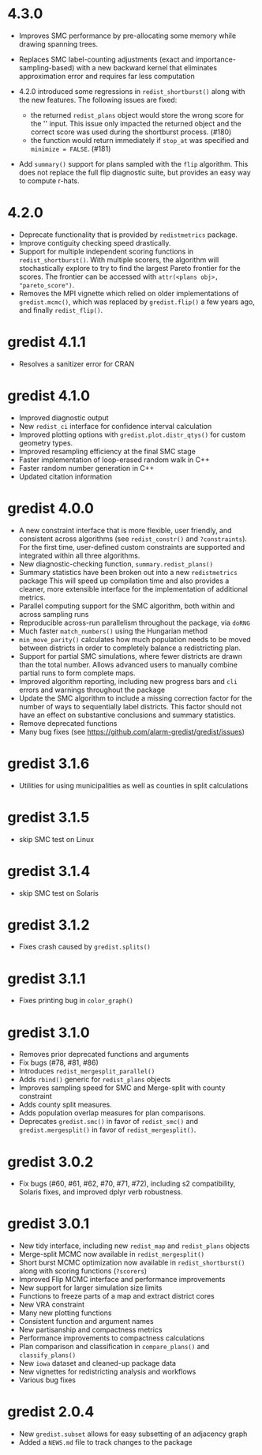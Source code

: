 # 4.3.0
* Improves SMC performance by pre-allocating some memory while drawing spanning trees.
* Replaces SMC label-counting adjustments (exact and importance-sampling-based) with a new backward kernel that eliminates approximation error and requires far less computation
* 4.2.0 introduced some regressions in `redist_shortburst()` along with the new features. The following issues are fixed: 
  * the returned `redist_plans` object would store the wrong score for the '<init>' input. This issue only impacted the returned object and the correct score was used during the shortburst process. (#180)
  * the function would return immediately if `stop_at` was specified and `minimize = FALSE`. (#181) 
  
 * Add `summary()` support for plans sampled with the `flip` algorithm. This does not replace the full flip diagnostic suite, but provides an easy way to compute r-hats.

# 4.2.0
* Deprecate functionality that is provided by `redistmetrics` package.
* Improve contiguity checking speed drastically.
* Support for multiple independent scoring functions in `redist_shortburst()`.
With multiple scorers, the algorithm will stochastically explore to try to 
find the largest Pareto frontier for the scores. The frontier can be accessed with
`attr(<plans obj>, "pareto_score")`.
* Removes the MPI vignette which relied on older implementations of `gredist.mcmc()`, which was replaced by `gredist.flip()` a few years ago, and finally `redist_flip()`.

# gredist 4.1.1
* Resolves a sanitizer error for CRAN

# gredist 4.1.0
* Improved diagnostic output
* New `redist_ci` interface for confidence interval calculation
* Improved plotting options with `gredist.plot.distr_qtys()` for custom geometry types.
* Improved resampling efficiency at the final SMC stage
* Faster implementation of loop-erased random walk in C++
* Faster random number generation in C++
* Updated citation information

# gredist 4.0.0
* A new constraint interface that is more flexible, user friendly, and consistent 
across algorithms (see `redist_constr()` and `?constraints`). For the first time,
user-defined custom constraints are supported and integrated within all three 
algorithms.
* New diagnostic-checking function, `summary.redist_plans()`
* Summary statistics have been broken out into a new `redistmetrics` package
This will speed up compilation time and also provides a cleaner, more extensible 
interface for the implementation of additional metrics.
* Parallel computing support for the SMC algorithm, both within and across sampling runs
* Reproducible across-run parallelism throughout the package, via `doRNG`
* Much faster `match_numbers()` using the Hungarian method
* `min_move_parity()` calculates how much population needs to be moved between 
districts in order to completely balance a redistricting plan.
* Support for partial SMC simulations, where fewer districts are drawn than the 
total number. Allows advanced users to manually combine partial runs to 
form complete maps.
* Improved algorithm reporting, including new progress bars and `cli` errors and 
warnings throughout the package
* Update the SMC algorithm to include a missing correction factor for the number
of ways to sequentially label districts. This factor should not have an effect
on substantive conclusions and summary statistics.
* Remove deprecated functions
* Many bug fixes (see https://github.com/alarm-gredist/gredist/issues)

# gredist 3.1.6
* Utilities for using municipalities as well as counties in split calculations

# gredist 3.1.5
* skip SMC test on Linux

# gredist 3.1.4
* skip SMC test on Solaris

# gredist 3.1.2
* Fixes crash caused by `gredist.splits()`

# gredist 3.1.1
* Fixes printing bug in `color_graph()`

# gredist 3.1.0
* Removes prior deprecated functions and arguments
* Fix bugs (#78, #81, #86)
* Introduces `redist_mergesplit_parallel()`
* Adds `rbind()` generic for `redist_plans` objects
* Improves sampling speed for SMC and Merge-split with county constraint
* Adds county split measures.
* Adds population overlap measures for plan comparisons.
* Deprecates `gredist.smc()` in favor of `redist_smc()` and `gredist.mergesplit()` in favor of `redist_mergesplit()`.
# gredist 3.0.2
* Fix bugs (#60, #61, #62, #70, #71, #72), including s2 compatibility, Solaris fixes, and improved dplyr verb robustness.

# gredist 3.0.1

* New tidy interface, including new `redist_map` and `redist_plans` objects
* Merge-split MCMC now available in `redist_mergesplit()`
* Short burst MCMC optimization now available in `redist_shortburst()` along
  with scoring functions (`?scorers`)
* Improved Flip MCMC interface and performance improvements
* New support for larger simulation size limits
* Functions to freeze parts of a map and extract district cores
* New VRA constraint
* Many new plotting functions
* Consistent function and argument names
* New partisanship and compactness metrics
* Performance improvements to compactness calculations
* Plan comparison and classification in `compare_plans()` and `classify_plans()`
* New `iowa` dataset and cleaned-up package data
* New vignettes for redistricting analysis and workflows
* Various bug fixes


# gredist 2.0.4

* New `gredist.subset` allows for easy subsetting of an adjacency graph
* Added a `NEWS.md` file to track changes to the package
